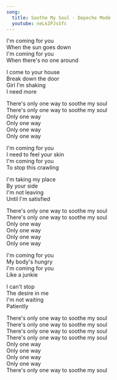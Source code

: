 ```yaml
---
song:
  title: Soothe My Soul - Depeche Mode
  youtube: neLkIPJsSfc
---
```


I'm coming for you  
When the sun goes down  
I'm coming for you  
When there's no one around  
  
I come to your house  
Break down the door  
Girl I'm shaking  
I need more  
  
There's only one way to soothe my soul  
There's only one way to soothe my soul  
Only one way  
Only one way  
Only one way  
Only one way  
  
I'm coming for you  
I need to feel your skin  
I'm coming for you  
To stop this crawling  
  
I'm taking my place  
By your side  
I'm not leaving  
Until I'm satisfied  
  
There's only one way to soothe my soul  
There's only one way to soothe my soul  
Only one way  
Only one way  
Only one way  
Only one way  
  
I'm coming for you  
My body's hungry  
I'm coming for you  
Like a junkie  
  
I can't stop  
The desire in me  
I'm not waiting  
Patiently  
  
There's only one way to soothe my soul  
There's only one way to soothe my soul  
There's only one way to soothe my soul  
There's only one way to soothe my soul  
Only one way  
Only one way  
Only one way  
Only one way  
There's only one way to soothe my soul
